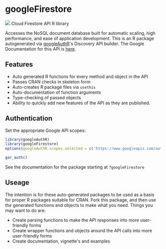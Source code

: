 # googleFirestore
![](http://www.google.com/images/icons/product/search-32.gif)
Cloud Firestore API R library

Accesses the NoSQL document database built for automatic scaling, high performance, and ease of application development. 
This is an R package autogenerated via [googleAuthR](http://code.markedmondson.me/googleAuthR)'s Discovery API builder. 
The Google Documentation for this API is [here](https://cloud.google.com/firestore).

## Features 
 * Auto generated R functions for every method and object in the API
 * Passes CRAN checks in skeleton form
 * Auto-creates R package files via `usethis`
 * Auto-documentation of function arguments
 * Type-checking of passed objects
 * Ability to quickly add new features of the API as they are published.

## Authentication
Set the appropriate Google API scopes:

```r
library(googleAuthR)
library(googleFirestore)
options(googleAuthR.scopes.selected = c('https://www.googleapis.com/auth/datastore', 'https://www.googleapis.com/auth/cloud-platform'))

gar_auth()
```
 See the documentation for the package starting at `?googleFirestore`
## Useage
The intention is for these auto-generated packages to be used as a basis for proper R packages suitable for CRAN.
Fork this package, and then use the generated functions and objects to make what you need.
Things you may want to do are:
* Create parsing functions to make the API responses into more user-friendly forms
* Create wrapper functions and objects around the API calls into more user-friendly forms
* Create documentation, vignette's and examples

